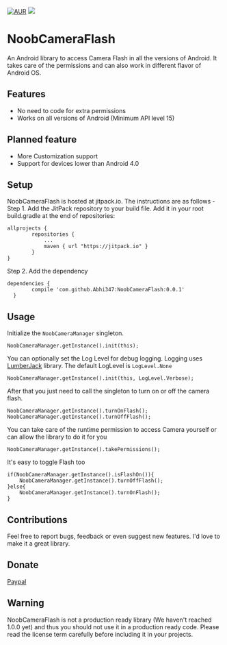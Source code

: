 [![AUR](https://img.shields.io/aur/license/yaourt.svg?maxAge=2592000)](https://raw.githubusercontent.com/Abhi347/NoobCameraFlash/master/LICENSE) 
[![](https://jitpack.io/v/Abhi347/NoobCameraFlash.svg)](https://jitpack.io/#Abhi347/NoobCameraFlash)

# NoobCameraFlash
An Android library to access Camera Flash in all the versions of Android. It takes care of the permissions and can also work in different flavor of Android OS.

## Features
 * No need to code for extra permissions
 * Works on all versions of Android (Minimum API level 15)

## Planned feature
 * More Customization support
 * Support for devices lower than Android 4.0

## Setup
NoobCameraFlash is hosted at jitpack.io. The instructions are as follows -   
Step 1. Add the JitPack repository to your build file. Add it in your root build.gradle at the end of repositories:

    allprojects {
		    repositories {
    			...
		    	maven { url "https://jitpack.io" }
    		}
    }

Step 2. Add the dependency

    dependencies {
	        compile 'com.github.Abhi347:NoobCameraFlash:0.0.1'
	  }

## Usage
Initialize the `NoobCameraManager` singleton.

    NoobCameraManager.getInstance().init(this);

You can optionally set the Log Level for debug logging. Logging uses [LumberJack](https://github.com/Abhi347/LumberJack) library. The default LogLevel is `LogLevel.None`

    NoobCameraManager.getInstance().init(this, LogLevel.Verbose);

After that you just need to call the singleton to turn on or off the camera flash.

    NoobCameraManager.getInstance().turnOnFlash();
    NoobCameraManager.getInstance().turnOffFlash();
    
You can take care of the runtime permission to access Camera yourself or can allow the library to do it for you

    NoobCameraManager.getInstance().takePermissions();
    
It's easy to toggle Flash too

    if(NoobCameraManager.getInstance().isFlashOn()){
        NoobCameraManager.getInstance().turnOffFlash();
    }else{
        NoobCameraManager.getInstance().turnOnFlash();
    }

## Contributions
Feel free to report bugs, feedback or even suggest new features. I'd love to make it a great library.

## Donate
[Paypal](https://paypal.me/Abhi347/5)

## Warning
NoobCameraFlash is not a production ready library (We haven't reached 1.0.0 yet) and thus you should not use it in a production ready code. Please read the license term carefully before including it in your projects.

